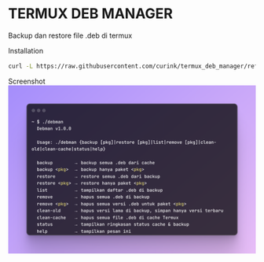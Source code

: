 # TERMUX DEB MANAGER
Backup dan restore file .deb di termux

Installation
```bash
curl -L https://raw.githubusercontent.com/curink/termux_deb_manager/refs/heads/main/install.sh | bash
```

Screenshot
![Alt Text](./screenshot.png)